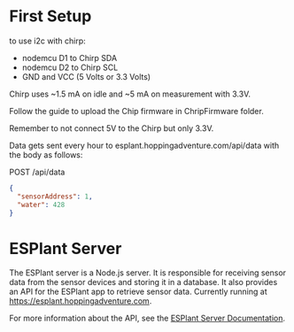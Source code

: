 # First Setup

to use i2c with chirp:

- nodemcu D1 to Chirp SDA
- nodemcu D2 to Chirp SCL
- GND and VCC (5 Volts or 3.3 Volts)

Chirp uses ~1.5 mA on idle and ~5 mA on measurement with 3.3V.

Follow the guide to upload the Chip firmware in ChripFirmware folder.

Remember to not connect 5V to the Chirp but only 3.3V.

Data gets sent every hour to esplant.hoppingadventure.com/api/data with the body as follows:

POST /api/data

```json
{
  "sensorAddress": 1,
  "water": 428
}
```

# ESPlant Server

The ESPlant server is a Node.js server. It is responsible for receiving sensor data from the sensor devices and storing it in a database. It also provides an API for the ESPlant app to retrieve sensor data. Currently running at https://esplant.hoppingadventure.com.

For more information about the API, see the [ESPlant Server Documentation](esplant-server/README.md).
